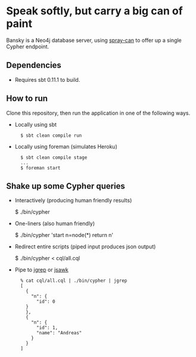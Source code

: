 Speak softly, but carry a big can of paint
==========================================

Bansky is a Neo4j database server, using [spray-can](http://spray.cc) to offer up a single Cypher endpoint.

## Dependencies

- Requires sbt 0.11.1 to build.

## How to run

Clone this repository, then run the application in one of the following ways.

- Locally using sbt

        $ sbt clean compile run

- Locally using foreman (simulates Heroku)

        $ sbt clean compile stage
        ...
        $ foreman start

## Shake up some Cypher queries

- Interactively (producing human friendly results)

    $ ./bin/cypher

- One-liners (also human friendly)

    $ ./bin/cypher 'start n=node(*) return n'

- Redirect entire scripts (piped input produces json output)

    $ ./bin/cypher < cql/all.cql
 
- Pipe to [jgrep](http://jgrep.org/) or [jsawk](https://github.com/micha/jsawk)

        % cat cql/all.cql | ./bin/cypher | jgrep                        
        [
          {
            "n": {
              "id": 0
          }
          },
          {
            "n": {
              "id": 1,
              "name": "Andreas"
            }
          }
        ]


